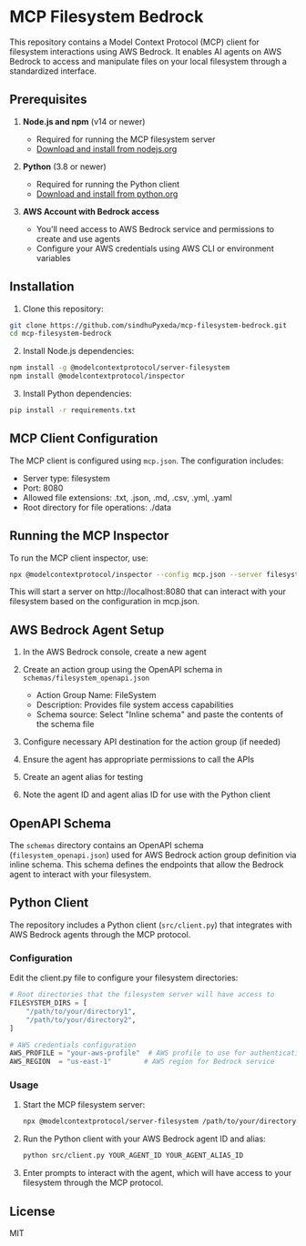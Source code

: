 # MCP Filesystem Bedrock

This repository contains a Model Context Protocol (MCP) client for filesystem interactions using AWS Bedrock. It enables AI agents on AWS Bedrock to access and manipulate files on your local filesystem through a standardized interface.

## Prerequisites

1. **Node.js and npm** (v14 or newer)
   - Required for running the MCP filesystem server
   - [Download and install from nodejs.org](https://nodejs.org/)

2. **Python** (3.8 or newer)
   - Required for running the Python client
   - [Download and install from python.org](https://python.org/)

3. **AWS Account with Bedrock access**
   - You'll need access to AWS Bedrock service and permissions to create and use agents
   - Configure your AWS credentials using AWS CLI or environment variables

## Installation

1. Clone this repository:
```bash
git clone https://github.com/sindhuPyxeda/mcp-filesystem-bedrock.git
cd mcp-filesystem-bedrock
```

2. Install Node.js dependencies:
```bash
npm install -g @modelcontextprotocol/server-filesystem
npm install @modelcontextprotocol/inspector
```

3. Install Python dependencies:
```bash
pip install -r requirements.txt
```

## MCP Client Configuration

The MCP client is configured using `mcp.json`. The configuration includes:

- Server type: filesystem
- Port: 8080
- Allowed file extensions: .txt, .json, .md, .csv, .yml, .yaml
- Root directory for file operations: ./data

## Running the MCP Inspector

To run the MCP client inspector, use:

```bash
npx @modelcontextprotocol/inspector --config mcp.json --server filesystem
```

This will start a server on http://localhost:8080 that can interact with your filesystem based on the configuration in mcp.json.

## AWS Bedrock Agent Setup

1. In the AWS Bedrock console, create a new agent

2. Create an action group using the OpenAPI schema in `schemas/filesystem_openapi.json`
   - Action Group Name: FileSystem
   - Description: Provides file system access capabilities
   - Schema source: Select "Inline schema" and paste the contents of the schema file

3. Configure necessary API destination for the action group (if needed)

4. Ensure the agent has appropriate permissions to call the APIs

5. Create an agent alias for testing

6. Note the agent ID and agent alias ID for use with the Python client

## OpenAPI Schema

The `schemas` directory contains an OpenAPI schema (`filesystem_openapi.json`) used for AWS Bedrock action group definition via inline schema. This schema defines the endpoints that allow the Bedrock agent to interact with your filesystem.

## Python Client

The repository includes a Python client (`src/client.py`) that integrates with AWS Bedrock agents through the MCP protocol.

### Configuration

Edit the client.py file to configure your filesystem directories:

```python
# Root directories that the filesystem server will have access to
FILESYSTEM_DIRS = [
    "/path/to/your/directory1",
    "/path/to/your/directory2",
]

# AWS credentials configuration
AWS_PROFILE = "your-aws-profile"  # AWS profile to use for authentication
AWS_REGION  = "us-east-1"        # AWS region for Bedrock service
```

### Usage

1. Start the MCP filesystem server:
   ```bash
   npx @modelcontextprotocol/server-filesystem /path/to/your/directory1 /path/to/your/directory2
   ```

2. Run the Python client with your AWS Bedrock agent ID and alias:
   ```bash
   python src/client.py YOUR_AGENT_ID YOUR_AGENT_ALIAS_ID
   ```

3. Enter prompts to interact with the agent, which will have access to your filesystem through the MCP protocol.

## License

MIT
